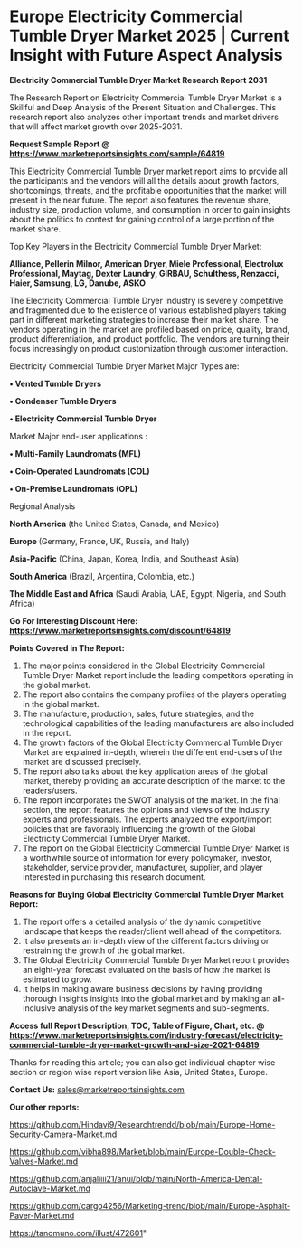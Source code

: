 # Europe Electricity Commercial Tumble Dryer Market 2025 | Current Insight with Future Aspect Analysis

<strong>Electricity Commercial Tumble Dryer Market Research Report 2031</strong>

The Research Report on Electricity Commercial Tumble Dryer Market is a Skillful and Deep Analysis of the Present Situation and Challenges. This research report also analyzes other important trends and market drivers that will affect market growth over 2025-2031.

<strong>Request Sample Report @ <a href=https://www.marketreportsinsights.com/sample/64819>https://www.marketreportsinsights.com/sample/64819</a></strong>

This Electricity Commercial Tumble Dryer market report aims to provide all the participants and the vendors will all the details about growth factors, shortcomings, threats, and the profitable opportunities that the market will present in the near future. The report also features the revenue share, industry size, production volume, and consumption in order to gain insights about the politics to contest for gaining control of a large portion of the market share.

Top Key Players in the Electricity Commercial Tumble Dryer Market:

<strong>Alliance, Pellerin Milnor, American Dryer, Miele Professional, Electrolux Professional, Maytag, Dexter Laundry, GIRBAU, Schulthess, Renzacci, Haier, Samsung, LG, Danube, ASKO</strong>

The Electricity Commercial Tumble Dryer Industry is severely competitive and fragmented due to the existence of various established players taking part in different marketing strategies to increase their market share. The vendors operating in the market are profiled based on price, quality, brand, product differentiation, and product portfolio. The vendors are turning their focus increasingly on product customization through customer interaction.

Electricity Commercial Tumble Dryer Market Major Types are:

<strong>• Vented Tumble Dryers

• Condenser Tumble Dryers

• Electricity Commercial Tumble Dryer</strong>

Market Major end-user applications :

<strong>• Multi-Family Laundromats (MFL)

• Coin-Operated Laundromats (COL)

• On-Premise Laundromats (OPL)</strong>

Regional Analysis

</u><strong><b>North America</b></strong> (the United States, Canada, and Mexico)

<strong><b>Europe </b></strong>(Germany, France, UK, Russia, and Italy)

<strong><b>Asia-Pacific</b></strong> (China, Japan, Korea, India, and Southeast Asia)

<strong><b>South America</b></strong> (Brazil, Argentina, Colombia, etc.)

<strong><b>The Middle East and Africa</b></strong> (Saudi Arabia, UAE, Egypt, Nigeria, and South Africa)

<strong>Go For Interesting Discount Here: <a href=https://www.marketreportsinsights.com/discount/64819>https://www.marketreportsinsights.com/discount/64819</a></strong>

<strong>Points Covered in The Report:</strong>
<ol>
  <li>The major points considered in the Global Electricity Commercial Tumble Dryer Market report include the leading competitors operating in the global market.</li>
  <li>The report also contains the company profiles of the players operating in the global market.</li>
  <li>The manufacture, production, sales, future strategies, and the technological capabilities of the leading manufacturers are also included in the report.</li>
  <li>The growth factors of the Global Electricity Commercial Tumble Dryer Market are explained in-depth, wherein the different end-users of the market are discussed precisely.</li>
  <li>The report also talks about the key application areas of the global market, thereby providing an accurate description of the market to the readers/users.</li>
  <li>The report incorporates the SWOT analysis of the market. In the final section, the report features the opinions and views of the industry experts and professionals. The experts analyzed the export/import policies that are favorably influencing the growth of the Global Electricity Commercial Tumble Dryer Market.</li>
  <li>The report on the Global Electricity Commercial Tumble Dryer Market is a worthwhile source of information for every policymaker, investor, stakeholder, service provider, manufacturer, supplier, and player interested in purchasing this research document.</li>
</ol>
<strong>Reasons for Buying Global Electricity Commercial Tumble Dryer Market Report:</strong>

<ol>
  <li>The report offers a detailed analysis of the dynamic competitive landscape that keeps the reader/client well ahead of the competitors.</li>
  <li>It also presents an in-depth view of the different factors driving or restraining the growth of the global market.</li>
  <li>The Global Electricity Commercial Tumble Dryer Market report provides an eight-year forecast evaluated on the basis of how the market is estimated to grow.</li>
  <li>It helps in making aware business decisions by having providing thorough insights insights into the global market and by making an all-inclusive analysis of the key market segments and sub-segments.</li>
</ol>
<strong>Access full Report Description, TOC, Table of Figure, Chart, etc. @ <a href=https://www.marketreportsinsights.com/industry-forecast/electricity-commercial-tumble-dryer-market-growth-and-size-2021-64819>https://www.marketreportsinsights.com/industry-forecast/electricity-commercial-tumble-dryer-market-growth-and-size-2021-64819</a></strong>


Thanks for reading this article; you can also get individual chapter wise section or region wise report version like Asia, United States, Europe.

<strong>Contact Us:</strong>
sales@marketreportsinsights.com

<strong>Our other reports:</strong>

<a href=https://github.com/Hindavi9/Researchtrendd/blob/main/Europe-Home-Security-Camera-Market.md>https://github.com/Hindavi9/Researchtrendd/blob/main/Europe-Home-Security-Camera-Market.md</a>

<a href=https://github.com/vibha898/Market/blob/main/Europe-Double-Check-Valves-Market.md>https://github.com/vibha898/Market/blob/main/Europe-Double-Check-Valves-Market.md</a>

<a href=https://github.com/anjaliiii21/anui/blob/main/North-America-Dental-Autoclave-Market.md>https://github.com/anjaliiii21/anui/blob/main/North-America-Dental-Autoclave-Market.md</a>

<a href=https://github.com/cargo4256/Marketing-trend/blob/main/Europe-Asphalt-Paver-Market.md>https://github.com/cargo4256/Marketing-trend/blob/main/Europe-Asphalt-Paver-Market.md</a>

<a href=https://tanomuno.com/illust/472601>https://tanomuno.com/illust/472601</a>"
